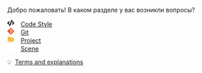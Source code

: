 Добро пожаловать! 
В каком разделе у вас возникли вопросы?

<picture>
  <source media="(prefers-color-scheme: light)" srcset ="https://github.com/Krasnov-Midnight/Regulatory-Documents/blob/main/Image/Icon/Code_black.png">
  <source media="(prefers-color-scheme: dark)" srcset ="https://github.com/Krasnov-Midnight/Regulatory-Documents/blob/main/Image/Icon/Code_white.png">
  <img width="16" height="16" src="https://github.com/Krasnov-Midnight/Regulatory-Documents/blob/main/Image/Icon/Code_black.png">
</picture>
&ensp; <a href="Code-Style">Code Style</a>
<br>

<picture>
  <source media="(prefers-color-scheme: light)" srcset ="https://github.com/Krasnov-Midnight/Regulatory-Documents/blob/main/Image/Icon/Git_Red.png">
  <source media="(prefers-color-scheme: dark)" srcset ="https://github.com/Krasnov-Midnight/Regulatory-Documents/blob/main/Image/Icon/Git_Red.png">
  <img width="16" height="16" src="https://github.com/Krasnov-Midnight/Regulatory-Documents/blob/main/Image/Icon/Git_Red.png">
</picture> 
&ensp; <a href="Git">Git</a> <br>

<picture>
  <source media="(prefers-color-scheme: light)" srcset ="https://github.com/Krasnov-Midnight/Regulatory-Documents/blob/main/Image/Icon/folder.png">
  <source media="(prefers-color-scheme: dark)" srcset ="https://github.com/Krasnov-Midnight/Regulatory-Documents/blob/main/Image/Icon/folder.png">
  <img width="16" height="16" src="https://github.com/Krasnov-Midnight/Regulatory-Documents/blob/main/Image/Icon/folder.png">
</picture> 
&ensp; <a href="Project">Project</a> <br>

<picture>
  <source media="(prefers-color-scheme: light)" srcset ="https://github.com/Krasnov-Midnight/Regulatory-Documents/blob/main/Image/Icon/unity_black.png">
  <source media="(prefers-color-scheme: dark)" srcset ="https://github.com/Krasnov-Midnight/Regulatory-Documents/blob/main/Image/Icon/unity_white.png">
  <img width="16" height="16" src="https://github.com/Krasnov-Midnight/Regulatory-Documents/blob/main/Image/Icon/unity_white.png">
</picture> 
&ensp; <a href="Scene">Scene</a> <br>

💡 &nbsp;[Terms and explanations](Terms-and-explanations)